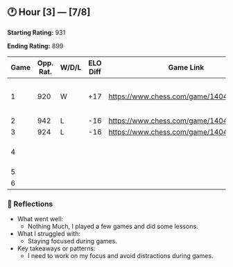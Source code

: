 ## 🕐 Hour [3] — [7/8] 

**Starting Rating:** 
931

**Ending Rating:**
899

| Game | Opp. Rat. | W/D/L | ELO Diff |              Game Link                |             Notes           |
|------|-----------|-------|----------|---------------------------------------|-----------------------------|
| 1    |920        |W      |+17       |https://www.chess.com/game/140475952580|Took advantage of blunders nicely|
| 2    |942        |L      |-16       |https://www.chess.com/game/140476361886|                             |
| 3    |924        |L      |-16       |https://www.chess.com/game/140476603752|                             |
| 4    |           |       |          |                                       |Lessons on Chessly.com for 30 mins|
| 5    |           |       |          |                                       |                             |
| 6    |           |       |          |                                       |                             |

### 🧠 Reflections
- What went well:
  - Nothing Much, I played a few games and did some lessons.
- What I struggled with:
  - Staying focused during games.
- Key takeaways or patterns:
  - I need to work on my focus and avoid distractions during games.
